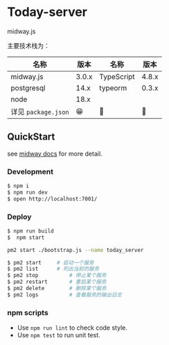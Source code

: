 # Today-server

midway.js

主要技术栈为：

| 名称                | 版本  | 名称       | 版本  |
| ------------------- | ----- | ---------- | ----- |
| midway.js           | 3.0.x | TypeScript | 4.8.x |
| postgresql          | 14.x  | typeorm    | 0.3.x |
| node                | 18.x  |            |       |
| 详见 `package.json` | 😁    | 🥰         | 🤗    |

## QuickStart

<!-- add docs here for user -->

see [midway docs][midway] for more detail.

### Development

```bash
$ npm i
$ npm run dev
$ open http://localhost:7001/
```

### Deploy

```bash
$ npm run build
$  npm start

pm2 start ./bootstrap.js --name today_server

$ pm2 start     # 启动一个服务
$ pm2 list      # 列出当前的服务
$ pm2 stop          # 停止某个服务
$ pm2 restart       # 重启某个服务
$ pm2 delete        # 删除某个服务
$ pm2 logs          # 查看服务的输出日志


```

### npm scripts

- Use `npm run lint` to check code style.
- Use `npm test` to run unit test.

[midway]: https://midwayjs.org

